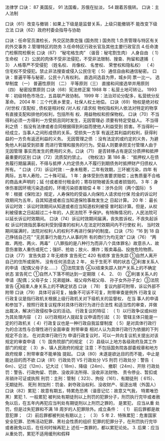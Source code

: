 
法律学
口诀： 87 美国反， 91 法国看，苏俄在扯淡， 54 跟着苏俄转。
口诀：主人法制




口诀（61）改变与撤销：如果上下级是是监督关系，上级只能撤销不
能改变下级立法
口诀（62）政府村委会指导与协助






口诀：任命官员澳检长，外交区防靠克强 (国务院 )
国务院
1.负责管理与特区有关的外交事务
2.管理特区的防务
3.任命特区行政长官及其他主要行政官员
4.任命澳门检察院检察长
口诀（67） “秘宅格生肉” （谐音：秘宅割生肉）
人身自由
（ 1）生命权
（ 2）公民的肉体不受非法侵犯，不受非法限制、搜查、拘留和逮捕
（ 3） 人格尊严不受侵犯 （姓名权、 肖像权、 名誉权、 荣誉权和隐私权）
（ 4）住宅权不受侵犯。禁止非法搜查或侵入公民住宅（ 5）通信自由和通信秘密。
口诀：普遍平等与秘密，公民十八有权利。 直选间选县为界，城乡同
票一比一。
选举制度
（一） 普遍性原则 （二） 平等原则（三） 直接和间接选举并用原则 （四）
秘密投票原则
口诀（68）宪法修正案
1988 年：私营土地可转让。
1993 年：初级特色市场立，五县联产政协制。
1999 年：法治邓论分配多，私营统分反革命。
2004 年：三个代表乡里变，社保人权土地偿。
口诀（69）物权是绝对权 /对世权 /支配权 ,
债权是相对权 /对人权 /请求权
物权指权利人依法对特定的物享有直接支配和排他的权利，包括所有
权、用益物权和担保物权。
口诀（70）不当得利必须一方得利一方受损且同时发生，无因管理必
须要有特定受益人。
不当得利之债 ：指没有法律或者合同根据得到利益而使他人利益受到
损害。不当得利一经成立，当事人之间形成债的关系，受损失一方享
有返还其利益的权利，获得利益的一方负有返还利益的义务。
无因管理之债 ：没有法定的或约定的义务，为避免他人利益受到损害
而进行管理和服务的行为。受益人则要承担支付管理人由于无因管理
事实而发生的费用的义务。口诀（71） 是否转移占有是区分质押和抵押最重要的区别
口诀（72）流质契约禁止。
《物权法》第 186 条： “抵押权人在债务履行期届满前，不得与抵押
人约定债务人不履行到期债务时抵押财产归债权人所有。 ”
口诀（73）诉讼时效 : 一身未租寄，二年有效期，三环被污染，四年
有两际，五年人寿险，二十殊可延。
1 年：身体受到伤害要求赔偿；出售质量不合格的商品未声明的；延
付或者拒付租金的；寄存财物被丢失或者损毁的。
3 年：身体伤害因环境污染造成的，环境污染损害赔偿
4 年：涉外合同（两个国际）
5 年：根据《保险法》规定，人寿保险的受益人向保险人请求给付保
险金的诉讼时效期间为五年，自其知道或者应当知道保险事故发生之
日起计算。
20 年： 最长诉讼时效：诉讼时效期间从知道或者应当知道权利被侵
害时起计算。但是，从权利被侵害之日起超过二十年的，人民法院不
予保护。有特殊情况的，人民法院可以延长诉讼时效期间。
口诀（74）诉讼时效期间届满，丧失胜诉权，不丧失起诉权
诉讼时效指民事权利受到侵害的权利人在法定时效期间内不行使权
利， 当时效期间届满时，法院对权利人的权利不再进行保护的制度。
口诀（75）“16 到 18 自己挣钱自己花” “无民事行为能力人从事的所
有的商行为均无效”
口诀（76） “两故、两抢、两火、两毒”
（八罪指的是八种行为而非八个具体罪名）故意杀人、故意伤害致人重伤或死亡；强奸、抢劫；放火、爆炸；贩卖毒品、投放危险物质。
口诀（77） 宣告失踪 2 年无顺序 宣告死亡 420 有顺序
宣告失踪
①自然人离开自己的住所或居所， 没有任何消息达 2 年， 处于生死不
明的状态
②利害关系人的申请（配偶父母子女……）
③法院宣告
④以结束失踪人财产关系上的不确定状态
宣告死亡
①自然人下落不明达到一定期限（ 4、 2、 0）
②利害关系人的申请（配偶；父母子女；兄弟姐妹、祖父母外祖父母、
孙子女外孙子女）③法院宣告
④结束人身关系上的不确定状态
口诀 （ 78） 复议内部可附带，诉讼外部不附带
口诀（79） 具体可诉可复，抽象不可诉不可复，附带审查是例外
行政复议
行政复议是指行政机关根据上级行政机关对下级机关的监督权， 在当
事人的申请和参加下，按照行政复议程序对具体行政行为进行合法性
和适当性的审查，并做出裁决，解决行政侵权争议的活动。
行政复议的特征：
（ 1）以行政争议或纠纷为其处理内容
（ 2）以行政相对人提起复议申请而引起
（ 3）管辖主体只能是一定的行政机关（ 4）行政复议也是一种行政自我监督制度
（ 5）是对具体行政行为的合法性与合理性进行全面审查
附带审查
相对人认为具体行政行为依据的下列规定不合法， 在对具体行政行为
申请行政复议时，可以一并向复议机关提出对该规定的审查申请
（ 1）国务院部门的规定
（ 2）县级以上地方各级政府及其工作部门的规定
（ 3）乡、镇人民政府的规定
注意：不包括国务院各部委规章和地方政府规章；附带审查不能单独
提起。
口诀（80）未遂是欲达目的而不能，中止是能达目的而不欲
口诀（81）行政处罚 VS 行政处分 VS 刑罚
行政处分：警告（ 6m）、记过（12m）、记大过（ 18m）、降级（24m）、
撤职（24m）、开除
行政处罚：警告、行政拘留、罚款、没收非法所得、没收非法财物、
责令停业、暂扣或吊销许可证或执照
刑罚：主刑：管制（ 323）、拘役（161）、有期徒刑（ 615）、无期徒刑、
死刑
附加刑：罚金、剥夺政治权利、没收财产、驱逐出境（外国人）
口诀（82）累犯：故意有期五，特累危恐黑（谐音记忆：故意又气我，
特累唯恐黑）累犯
1．一般累犯
被判处有期徒刑以上刑罚的犯罪分子，刑罚执行完毕或者赦免以后，在五年内再犯应当判处有期徒刑以上刑罚之罪的， 是累犯， 应当从重
处罚，但是过失犯罪和不满 18 周岁的人犯罪除外。成立条件： （ 1）
前后罪都是故意犯罪； （2）前后罪都被判处有期以上； （ 3） 5 年
2．特殊累犯：危害国家安全犯罪、恐怖活动犯罪、黑社会性质的组织
犯罪的犯罪分子，在刑罚执行完毕或者赦免以后，在任何时候再犯上
述任一类罪的，都以累犯论处。
3. 后果：应当从重处罚，累犯不适用缓刑和假释